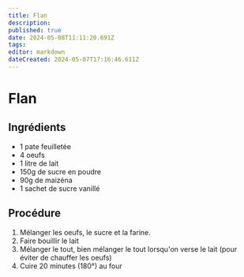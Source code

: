 ```yaml
---
title: Flan
description: 
published: true
date: 2024-05-08T11:11:20.691Z
tags: 
editor: markdown
dateCreated: 2024-05-07T17:16:46.611Z
---
```


# Flan

## Ingrédients

- 1 pate feuilletée
- 4 oeufs
- 1 litre de lait
- 150g de sucre en poudre
- 90g de maizéna
- 1 sachet de sucre vanillé

## Procédure

1. Mélanger les oeufs, le sucre et la farine.
2. Faire bouillir le lait
3. Mélanger le tout, bien mélanger le tout lorsqu'on verse le lait (pour éviter de chauffer les oeufs)
4. Cuire 20 minutes (180°) au four
